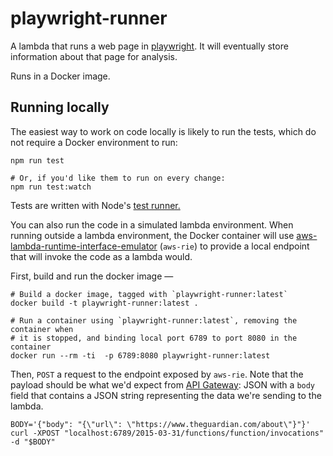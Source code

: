 # playwright-runner

A lambda that runs a web page in [playwright](https://playwright.dev/). It will eventually store information about that page for analysis.

Runs in a Docker image.

## Running locally

The easiest way to work on code locally is likely to run the tests, which do not require a Docker environment to run:

```
npm run test

# Or, if you'd like them to run on every change:
npm run test:watch
```

Tests are written with Node's [test runner.](https://nodejs.org/api/test.html)

You can also run the code in a simulated lambda environment. When running outside a lambda environment, the Docker container will use [aws-lambda-runtime-interface-emulator](https://github.com/aws/aws-lambda-runtime-interface-emulator) (`aws-rie`) to provide a local endpoint that will invoke the code as a lambda would.

First, build and run the docker image —

```
# Build a docker image, tagged with `playwright-runner:latest`
docker build -t playwright-runner:latest .

# Run a container using `playwright-runner:latest`, removing the container when
# it is stopped, and binding local port 6789 to port 8080 in the container
docker run --rm -ti  -p 6789:8080 playwright-runner:latest
```

Then, `POST` a request to the endpoint exposed by `aws-rie`. Note that the payload should be what we'd expect from [API Gateway](https://docs.aws.amazon.com/apigateway/latest/developerguide/set-up-lambda-proxy-integrations.html#api-gateway-simple-proxy-for-lambda-input-format): JSON with a `body` field that contains a JSON string representing the data we're sending to the lambda.

```
BODY='{"body": "{\"url\": \"https://www.theguardian.com/about\"}"}'
curl -XPOST "localhost:6789/2015-03-31/functions/function/invocations" -d "$BODY"
```